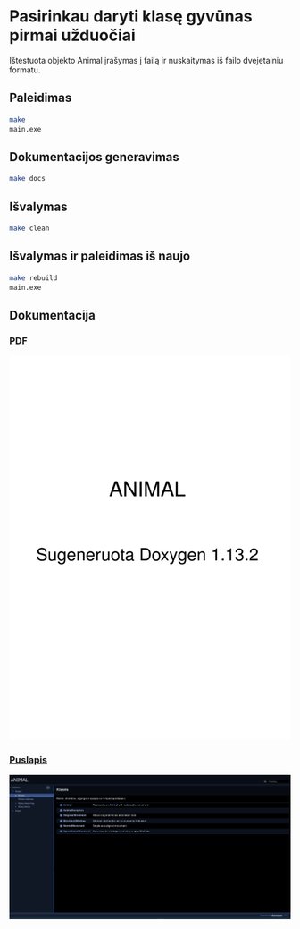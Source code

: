 # Pasirinkau daryti klasę gyvūnas pirmai užduočiai

Ištestuota objekto Animal įrašymas į failą ir nuskaitymas iš failo dvejetainiu formatu.

## Paleidimas
```bash
make
main.exe
```
## Dokumentacijos generavimas
```bash
make docs
```
## Išvalymas
```bash
make clean
```
## Išvalymas ir paleidimas iš naujo
```bash
make rebuild
main.exe
```
## Dokumentacija
### [PDF](documentation.pdf)
[![View the full documentation (PDF)[docs]](docsPreview.png)](documentation.pdf)

### [Puslapis](docs\html\index.html)
[![View the full documentation (HTML)[docs]](htmlPreview.png)](docs\html\index.html)